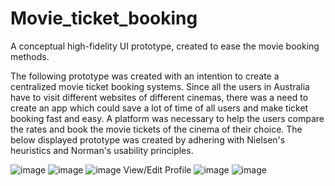 # Movie_ticket_booking
A conceptual high-fidelity UI prototype, created to ease the movie booking methods.

The following prototype was created with an intention to create a centralized movie ticket booking systems.
Since all the users in Australia have to visit different websites of different cinemas, there was a need to create an app which could save a lot of time of all users and make ticket booking fast and easy. A platform was necessary to help the users compare the rates and book the movie tickets of the cinema of their choice. 
The below displayed prototype was created by adhering with Nielsen's heuristics and Norman's usability principles.

<img>![image](https://user-images.githubusercontent.com/52187566/60860360-79c12180-a259-11e9-8d03-657e1e570985.png)</img>
<img>![image](https://user-images.githubusercontent.com/52187566/60860436-d3c1e700-a259-11e9-87aa-e6e4e8868c57.png)</img>
<img>![image](https://user-images.githubusercontent.com/52187566/60860683-f86a8e80-a25a-11e9-9565-7473b1cb3d26.png)</img>
View/Edit Profile
<img>![image](https://user-images.githubusercontent.com/52187566/60860596-9f9af600-a25a-11e9-9a34-ef38e678ace3.png)</img>
<img>![image](https://user-images.githubusercontent.com/52187566/60860501-28fdf880-a25a-11e9-9bcc-e019fa479afb.png)</img>
